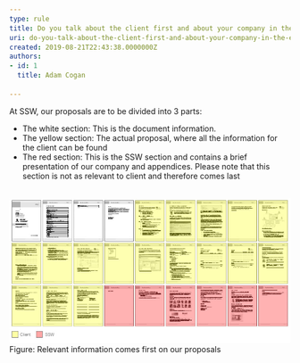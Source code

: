 ```yaml
---
type: rule
title: Do you talk about the client first and about your company in the end?
uri: do-you-talk-about-the-client-first-and-about-your-company-in-the-end
created: 2019-08-21T22:43:38.0000000Z
authors:
- id: 1
  title: Adam Cogan

---
```


At SSW, our proposals are to be divided into 3 parts:

- The white section: This is the document information.
- The yellow section: The actual proposal, where all the information for the client can be found
- The red section: This is the SSW section and contains a brief presentation of our company and appendices. Please note that this section is not as relevant to client and therefore comes last

 ​
![](Proposals_ClientPagesFirst.jpg)​​Figure: Relevant information comes first on our proposals​​
